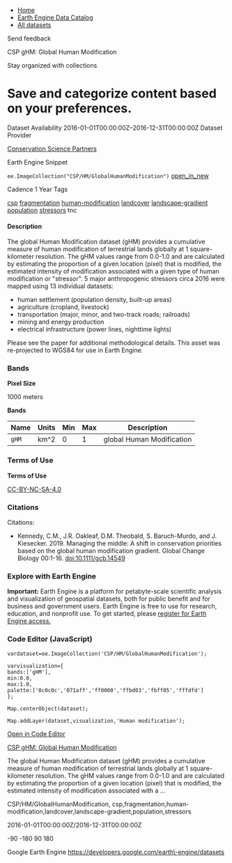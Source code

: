 



* [Home](https://developers.google.com/)
* [Earth Engine Data Catalog](https://developers.google.com/earth-engine/datasets)
* [All datasets](https://developers.google.com/earth-engine/datasets/catalog)





 
 
 Send feedback
 
 

CSP gHM: Global Human Modification


 
 Stay organized with collections
 

 
 Save and categorize content based on your preferences.
====================================================================================================================================








Dataset Availability
2016\-01\-01T00:00:00Z–2016\-12\-31T00:00:00Z
Dataset Provider


[Conservation Science Partners](https://www.csp-inc.org/)



Earth Engine Snippet


`ee.ImageCollection("CSP/HM/GlobalHumanModification")` 
[open\_in\_new](https://code.earthengine.google.com/?scriptPath=Examples:Datasets/CSP/CSP_HM_GlobalHumanModification)





Cadence
1 Year
Tags


[csp](/earth-engine/datasets/tags/csp)
[fragmentation](/earth-engine/datasets/tags/fragmentation)
[human\-modification](/earth-engine/datasets/tags/human-modification)
[landcover](/earth-engine/datasets/tags/landcover)
[landscape\-gradient](/earth-engine/datasets/tags/landscape-gradient)
[population](/earth-engine/datasets/tags/population)
[stressors](/earth-engine/datasets/tags/stressors)
tnc








#### Description



The global Human Modification dataset (gHM) provides a cumulative measure of human modification
of terrestrial lands globally at 1 square\-kilometer resolution. The gHM
values range from 0\.0\-1\.0 and are calculated by estimating the proportion of a given location
(pixel) that is modified, the estimated intensity of modification
associated with a given type of human modification or "stressor".
5 major anthropogenic stressors circa 2016 were mapped using 13
individual datasets:


* human settlement (population density, built\-up areas)
* agriculture (cropland, livestock)
* transportation (major, minor, and two\-track roads; railroads)
* mining and energy production
* electrical infrastructure (power lines, nighttime lights)


Please see the paper for additional methodological details.
This asset was re\-projected to WGS84 for use in Earth Engine.





### Bands



**Pixel Size**
  
1000 meters



**Bands**




| Name | Units | Min | Max | Description |
| --- | --- | --- | --- | --- |
| `gHM` | km^2 | 0 | 1 | global Human Modification |




### Terms of Use


**Terms of Use**


[CC\-BY\-NC\-SA\-4\.0](https://spdx.org/licenses/CC-BY-NC-SA-4.0.html)




### Citations



Citations:
* Kennedy, C.M., J.R. Oakleaf, D.M. Theobald, S. Baruch\-Murdo, and J. Kiesecker. 2019\. Managing
the middle: A shift in conservation priorities based on the global human modification gradient.
Global Change Biology 00:1\-16\. [doi:10\.1111/gcb.14549](https://doi.org/10.1111/gcb.14549)





### Explore with Earth Engine


**Important:** 
 Earth Engine is a platform for petabyte\-scale scientific analysis and visualization of
 geospatial datasets, both for public benefit and for business and government users.
 Earth Engine is free to use for research, education, and nonprofit use. To get started, please
 [register for Earth Engine access.](https://console.cloud.google.com/earth-engine)



### Code Editor (JavaScript)



```
vardataset=ee.ImageCollection('CSP/HM/GlobalHumanModification');

varvisualization={
bands:['gHM'],
min:0.0,
max:1.0,
palette:['0c0c0c','071aff','ff0000','ffbd03','fbff05','fffdfd']
};

Map.centerObject(dataset);

Map.addLayer(dataset,visualization,'Human modification');
```



[Open in Code Editor](https://code.earthengine.google.com/?scriptPath=Examples:Datasets/CSP/CSP_HM_GlobalHumanModification)


[CSP gHM: Global Human Modification](/earth-engine/datasets/catalog/CSP_HM_GlobalHumanModification)

The global Human Modification dataset (gHM) provides a cumulative measure of human modification of terrestrial lands globally at 1 square\-kilometer resolution. The gHM values range from 0\.0\-1\.0 and are calculated by estimating the proportion of a given location (pixel) that is modified, the estimated intensity of modification associated with a …

 CSP/HM/GlobalHumanModification,
 csp,fragmentation,human\-modification,landcover,landscape\-gradient,population,stressors

2016\-01\-01T00:00:00Z/2016\-12\-31T00:00:00Z



 \-90 \-180 90 180
 



Google Earth Engine
https://developers.google.com/earth\-engine/datasets








